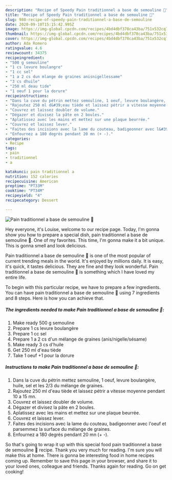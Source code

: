 ```yaml
---
description: "Recipe of Speedy Pain traditionnel a base de semouline 🍞"
title: "Recipe of Speedy Pain traditionnel a base de semouline 🍞"
slug: 980-recipe-of-speedy-pain-traditionnel-a-base-de-semouline
date: 2020-09-10T15:15:42.995Z
image: https://img-global.cpcdn.com/recipes/4bd4dbf378ca43ba/751x532cq70/pain-traditionnel-a-base-de-semouline-🍞-photo-principale-de-la-recette.jpg
thumbnail: https://img-global.cpcdn.com/recipes/4bd4dbf378ca43ba/751x532cq70/pain-traditionnel-a-base-de-semouline-🍞-photo-principale-de-la-recette.jpg
cover: https://img-global.cpcdn.com/recipes/4bd4dbf378ca43ba/751x532cq70/pain-traditionnel-a-base-de-semouline-🍞-photo-principale-de-la-recette.jpg
author: Ada Romero
ratingvalue: 4.6
reviewcount: 34375
recipeingredient:
- "500 g semouline"
- "1 cs levure boulangre"
- "1 cc sel"
- "1 a 2 cs dun mlange de graines anisnigellessame"
- "3 cs dhuile"
- "250 ml deau tide"
- "1 oeuf 1 pour la dorure"
recipeinstructions:
- "Dans la cuve du pétrin mettez semouline, 1 oeuf, levure boulangère, huile, sel et les 2/3 du mélange de graines."
- "Rajoutez 250 ml d&#39;eau tiède et laissez pétrir a vitesse moyenne pendant 10 a 15 mn."
- "Couvrez et laissez doubler de volume."
- "Dégazer et divisez la pâte en 2 boules."
- "Aplatissez avec les mains et mettez sur une plaque beurrée."
- "Couvrez et laissez lever."
- "Faites des incisions avec la lame du couteau, badigeonner avec l&#39;oeuf et parsemmez la surface du mélange de graines."
- "Enfournez a 180 degrés pendant 20 mn (+ -)."
categories:
- Recipe
tags:
- pain
- traditionnel
- a

katakunci: pain traditionnel a 
nutrition: 152 calories
recipecuisine: American
preptime: "PT33M"
cooktime: "PT34M"
recipeyield: "4"
recipecategory: Dessert

---
```



![Pain traditionnel a base de semouline 🍞](https://img-global.cpcdn.com/recipes/4bd4dbf378ca43ba/751x532cq70/pain-traditionnel-a-base-de-semouline-🍞-photo-principale-de-la-recette.jpg)

Hey everyone, it's Louise, welcome to our recipe page. Today, I'm gonna show you how to prepare a special dish, pain traditionnel a base de semouline 🍞. One of my favorites. This time, I'm gonna make it a bit unique. This is gonna smell and look delicious.



Pain traditionnel a base de semouline 🍞 is one of the most popular of current trending meals in the world. It's enjoyed by millions daily. It is easy, it's quick, it tastes delicious. They are fine and they look wonderful. Pain traditionnel a base de semouline 🍞 is something which I have loved my entire life.


To begin with this particular recipe, we have to prepare a few ingredients. You can have pain traditionnel a base de semouline 🍞 using 7 ingredients and 8 steps. Here is how you can achieve that.

<!--inarticleads1-->

##### The ingredients needed to make Pain traditionnel a base de semouline 🍞:

1. Make ready 500 g semouline
1. Prepare 1 cs levure boulangère
1. Prepare 1 cc sel
1. Prepare 1 a 2 cs d&#39;un mélange de graines (anis/nigelle/sésame)
1. Make ready 3 cs d&#39;huile
1. Get 250 ml d&#39;eau tiède
1. Take 1 oeuf +1 pour la dorure




<!--inarticleads2-->

##### Instructions to make Pain traditionnel a base de semouline 🍞:

1. Dans la cuve du pétrin mettez semouline, 1 oeuf, levure boulangère, huile, sel et les 2/3 du mélange de graines.
1. Rajoutez 250 ml d&#39;eau tiède et laissez pétrir a vitesse moyenne pendant 10 a 15 mn.
1. Couvrez et laissez doubler de volume.
1. Dégazer et divisez la pâte en 2 boules.
1. Aplatissez avec les mains et mettez sur une plaque beurrée.
1. Couvrez et laissez lever.
1. Faites des incisions avec la lame du couteau, badigeonner avec l&#39;oeuf et parsemmez la surface du mélange de graines.
1. Enfournez a 180 degrés pendant 20 mn (+ -).




So that's going to wrap it up with this special food pain traditionnel a base de semouline 🍞 recipe. Thank you very much for reading. I'm sure you will make this at home. There is gonna be interesting food in home recipes coming up. Remember to save this page in your browser, and share it to your loved ones, colleague and friends. Thanks again for reading. Go on get cooking!
